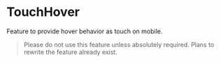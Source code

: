 # TouchHover

Feature to provide hover behavior as touch on mobile.

> Please do not use this feature unless absolutely required. Plans to rewrite the feature already exist.

